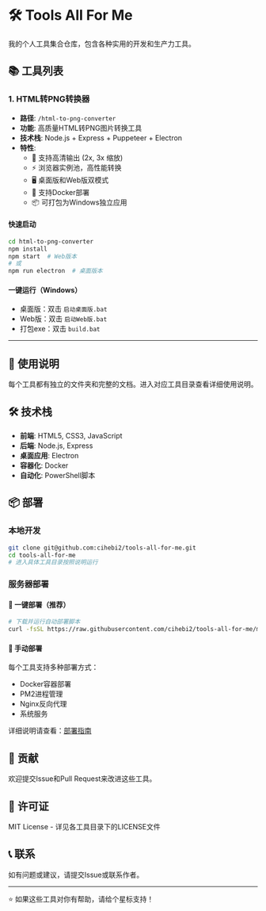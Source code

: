 # 🛠️ Tools All For Me

我的个人工具集合仓库，包含各种实用的开发和生产力工具。

## 📚 工具列表

### 1. HTML转PNG转换器
- **路径**: `/html-to-png-converter`
- **功能**: 高质量HTML转PNG图片转换工具
- **技术栈**: Node.js + Express + Puppeteer + Electron
- **特性**:
  - 🎨 支持高清输出 (2x, 3x 缩放)
  - ⚡ 浏览器实例池，高性能转换
  - 🖥️ 桌面版和Web版双模式
  - 🐳 支持Docker部署
  - 📦 可打包为Windows独立应用

#### 快速启动
```bash
cd html-to-png-converter
npm install
npm start  # Web版本
# 或
npm run electron  # 桌面版本
```

#### 一键运行（Windows）
- 桌面版：双击 `启动桌面版.bat`
- Web版：双击 `启动Web版.bat`
- 打包exe：双击 `build.bat`

---

## 🚀 使用说明

每个工具都有独立的文件夹和完整的文档。进入对应工具目录查看详细使用说明。

## 🛠️ 技术栈

- **前端**: HTML5, CSS3, JavaScript
- **后端**: Node.js, Express
- **桌面应用**: Electron
- **容器化**: Docker
- **自动化**: PowerShell脚本

## 📦 部署

### 本地开发
```bash
git clone git@github.com:cihebi2/tools-all-for-me.git
cd tools-all-for-me
# 进入具体工具目录按照说明运行
```

### 服务器部署

#### 🚀 一键部署（推荐）
```bash
# 下载并运行自动部署脚本
curl -fsSL https://raw.githubusercontent.com/cihebi2/tools-all-for-me/main/deploy.sh | bash
```

#### 🔧 手动部署
每个工具支持多种部署方式：
- Docker容器部署
- PM2进程管理
- Nginx反向代理
- 系统服务

详细说明请查看：[部署指南](DEPLOY.md)

## 🤝 贡献

欢迎提交Issue和Pull Request来改进这些工具。

## 📄 许可证

MIT License - 详见各工具目录下的LICENSE文件

## 📞 联系

如有问题或建议，请提交Issue或联系作者。

---

⭐ 如果这些工具对你有帮助，请给个星标支持！